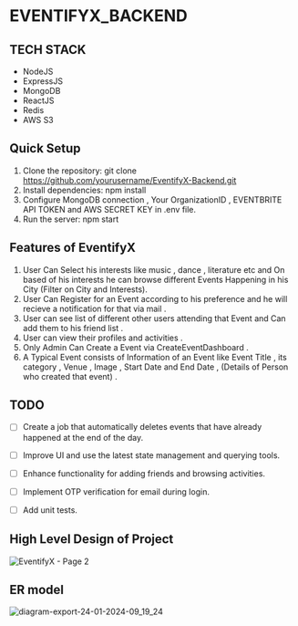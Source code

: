 # EVENTIFYX_BACKEND 

## TECH STACK 
* NodeJS 
* ExpressJS 
* MongoDB
* ReactJS
* Redis
* AWS S3

## Quick Setup 
1. Clone the repository: git clone https://github.com/yourusername/EventifyX-Backend.git 
2. Install dependencies: npm install
3. Configure MongoDB connection , Your OrganizationID ,  EVENTBRITE API TOKEN and AWS SECRET KEY in .env file.
4. Run the server: npm start

## Features of EventifyX 
1. User Can Select his interests like music , dance , literature etc and On based of his interests he can browse different Events Happening in his City (Filter on City and Interests).
2. User Can Register for an Event according to his preference and he will recieve a notification for that via mail .
3. User can see list of different other users attending that Event and Can add them to his friend list .
4. User can view their profiles and activities .
5. Only Admin Can Create a Event via CreateEventDashboard .
6. A Typical Event consists of Information of an Event like Event Title , its category , Venue , Image , Start Date and End Date , (Details of Person who created that event) .

## TODO 
- [ ] Create a job that automatically deletes events that have already happened at the end of the day.
- [ ] Improve UI and use the latest state management and querying tools.
- [ ] Enhance functionality for adding friends and browsing activities.
- [ ] Implement OTP verification for email during login.
- [ ] Add unit tests.


## High Level Design of Project 
![EventifyX - Page 2](https://github.com/PARASnagpal99/EventifyXBackend/assets/86076130/2f413464-51f2-49e4-92a7-6216060dcf45)

## ER model 
![diagram-export-24-01-2024-09_19_24](https://github.com/PARASnagpal99/EventifyXBackend/assets/86076130/76dd10cf-6185-4476-9e39-c979e6a62ec5)
